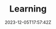 ---
date: 2023-12-05T17:57:42Z
title: "Learning"
headertext: "LEARNING"
type: "learning"
headeractions:
- action: Download AI Playbook
  link: https://share.hsforms.com/2BkqPYdRjR2iAr5NZ56hOtQee085
  icon: fa-solid fa-book-open
download:
- text: Download PDF
  link: "https://rtnl.link/me8fufQPfVb"
- text: Download ePub
  link: "https://rtnl.link/ha34VBLWjIb"
aliases: /resources
---